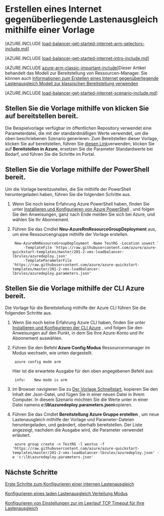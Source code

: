 <properties
   pageTitle="Erstellen eines Internet gegenüberliegende Lastenausgleich in Ressourcenmanager mithilfe einer Vorlage | Microsoft Azure"
   description="Informationen Sie zum Erstellen eines Internet gegenüberliegende Lastenausgleich in Ressourcenmanager mithilfe einer Vorlage"
   services="load-balancer"
   documentationCenter="na"
   authors="sdwheeler"
   manager="carmonm"
   editor=""
   tags="azure-resource-manager"
/>
<tags
   ms.service="load-balancer"
   ms.devlang="na"
   ms.topic="get-started-article"
   ms.tgt_pltfrm="na"
   ms.workload="infrastructure-services"
   ms.date="10/24/2016"
   ms.author="sewhee" />

# <a name="creating-an-internet-facing-load-balancer-using-a-template"></a>Erstellen eines Internet gegenüberliegende Lastenausgleich mithilfe einer Vorlage

[AZURE.INCLUDE [load-balancer-get-started-internet-arm-selectors-include.md](../../includes/load-balancer-get-started-internet-arm-selectors-include.md)]

[AZURE.INCLUDE [load-balancer-get-started-internet-intro-include.md](../../includes/load-balancer-get-started-internet-intro-include.md)]

[AZURE.INCLUDE [azure-arm-classic-important-include](../../includes/azure-arm-classic-important-include.md)]Dieser Artikel behandelt das Modell zur Bereitstellung von Ressourcen-Manager. Sie können auch [Informationen zum Erstellen eines Internet gegenüberliegende Lastenausgleich Modell zur klassischen Bereitstellung verwenden](load-balancer-get-started-internet-classic-portal.md)


[AZURE.INCLUDE [load-balancer-get-started-internet-scenario-include.md](../../includes/load-balancer-get-started-internet-scenario-include.md)]

## <a name="deploy-the-template-by-using-click-to-deploy"></a>Stellen Sie die Vorlage mithilfe von klicken Sie auf bereitstellen bereit.

Die Beispielvorlage verfügbar im öffentlichen Repository verwendet eine Parameterdatei, die mit der standardmäßigen Werte verwendet, um die oben beschriebenen Szenario generieren. Zum Bereitstellen dieser Vorlage, klicken Sie auf bereitstellen, führen Sie [diesen Link](http://go.microsoft.com/fwlink/?LinkId=544801)verwenden, klicken Sie auf **Bereitstellen in Azure**, ersetzen Sie die Parameter Standardwerte bei Bedarf, und führen Sie die Schritte im Portal.

## <a name="deploy-the-template-by-using-powershell"></a>Stellen Sie die Vorlage mithilfe der PowerShell bereit.

Um die Vorlage bereitzustellen, die Sie mithilfe der PowerShell heruntergeladen haben, führen Sie die folgenden Schritte aus.

1. Wenn Sie noch keine Erfahrung Azure PowerShell haben, finden Sie unter [Installieren und Konfigurieren von Azure PowerShell](../../articles/powershell-install-configure.md) , und folgen Sie den Anweisungen, ganz nach Ende melden Sie sich bei Azure, und wählen Sie Ihr Abonnement.

2. Führen Sie das Cmdlet **Neu-AzureRmResourceGroupDeployment** aus, um eine Ressourcengruppe mithilfe der Vorlage erstellen.

        New-AzureRmResourceGroupDeployment -Name TestRG -Location uswest `
            -TemplateFile 'https://raw.githubusercontent.com/azure/azure-quickstart-templates/master/201-2-vms-loadbalancer-lbrules/azuredeploy.json' `
            -TemplateParameterFile 'https://raw.githubusercontent.com/azure/azure-quickstart-templates/master/201-2-vms-loadbalancer-lbrules/azuredeploy.parameters.json'

## <a name="deploy-the-template-by-using-the-azure-cli"></a>Stellen Sie die Vorlage mithilfe der CLI Azure bereit.

Die Vorlage für die Bereitstellung mithilfe der Azure CLI führen Sie die folgenden Schritte aus.

1. Wenn Sie noch keine Erfahrung Azure CLI haben, finden Sie unter [Installieren und Konfigurieren der CLI Azure](../../articles/xplat-cli-install.md) , und folgen Sie den Anweisungen auf den Punkt, in dem Sie Ihre Azure-Konto und Ihr Abonnement auswählen.
2. Führen Sie den Befehl **Azure Config Modus** Ressourcenmanager im Modus wechseln, wie unten dargestellt.

        azure config mode arm

    Hier ist die erwartete Ausgabe für den oben angegebenen Befehl aus:

        info:    New mode is arm

3. Im Browser navigieren Sie zu [Der Vorlage Schnellstart](https://github.com/Azure/azure-quickstart-templates/tree/master/201-2-vms-loadbalancer-lbrules), kopieren Sie den Inhalt der Json-Datei, und fügen Sie in einer neuen Datei in Ihrem Computer. In diesem Szenario möchten Sie die Werte unter in einer Datei namens **c:\lb\azuredeploy.parameters.json**kopieren.
4. Führen Sie das Cmdlet **Bereitstellung Azure Gruppe erstellen** , um neue Lastenausgleich mithilfe der Vorlage und Parameter-Dateien heruntergeladen, und geändert, oberhalb bereitstellen. Der Liste angezeigt, nachdem die Ausgabe wird, die Parameter verwendet erläutert.

        azure group create -n TestRG -l westus -f 'https://raw.githubusercontent.com/azure/azure-quickstart-templates/master/201-2-vms-loadbalancer-lbrules/azuredeploy.json' -e 'c:\lb\azuredeploy.parameters.json'

## <a name="next-steps"></a>Nächste Schritte

[Erste Schritte zum Konfigurieren einer internen Lastenausgleich](load-balancer-get-started-ilb-arm-ps.md)

[Konfigurieren eines laden Lastenausgleich Verteilung Modus](load-balancer-distribution-mode.md)

[Konfigurieren von Einstellungen zur im Leerlauf TCP Timeout für Ihre Lastenausgleich](load-balancer-tcp-idle-timeout.md)
